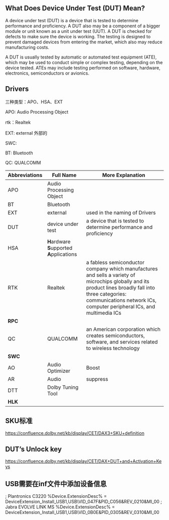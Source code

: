 ## What Does Device Under Test (DUT) Mean?

A device under test (DUT) is a device that is tested to determine performance and proficiency. A DUT also may be a component of a bigger module or unit known as a unit under test (UUT). A DUT is checked for defects to make sure the device is working. The testing is designed to prevent damaged devices from entering the market, which also may reduce manufacturing costs.

A DUT is usually tested by automatic or automated test equipment (ATE), which may be used to conduct simple or complex testing, depending on the device tested. ATEs may include testing performed on software, hardware, electronics, semiconductors or avionics.

## Drivers

三种类型：APO、HSA、EXT

APO: Audio Processing Object

rtk：Realtek

EXT: external 外部的

SWC: 

BT: Bluetooth

QC: QUALCOMM

| Abbreviations | Full Name                                   | More Explanation                                             |
| ------------- | ------------------------------------------- | ------------------------------------------------------------ |
| APO           | Audio Processing Object                     |                                                              |
| BT            | Bluetooth                                   |                                                              |
| EXT           | external                                    | used in the naming of Drivers                                |
| DUT           | device under test                           | a device that is tested to determine performance and proficiency |
| HSA           | **H**ardware **S**upported **A**pplications |                                                              |
| RTK           | Realtek                                     | a fabless semiconductor company which manufactures and sells a variety of microchips globally and its product lines broadly fall into three categories: communications network ICs, computer peripheral ICs, and multimedia ICs |
| **RPC**       |                                             |                                                              |
| QC            | QUALCOMM                                    | an American corporation which creates semiconductors, software, and services related to wireless technology |
| **SWC**       |                                             |                                                              |
| AO            | Audio Optimizer                             | Boost                                                        |
| AR            | Audio                                       | suppress                                                     |
| DTT           | Dolby Tuning Tool                           |                                                              |
| **HLK**       |                                             |                                                              |







## SKU标准

https://confluence.dolby.net/kb/display/CET/DAX3+SKU+definition



## DUT’s Unlock key

https://confluence.dolby.net/kb/display/CET/DAX+DUT+and+Activation+Keys



## USB需要在inf文件中添加设备信息

; Plantronics C3220
 %Device.ExtensionDesc% = DeviceExtension_Install_USB1,USB\VID_047F&PID_C056&REV_0210&MI_00
 ; Jabra EVOLVE LINK MS
 %Device.ExtensionDesc% = DeviceExtension_Install_USB1,USB\VID_0B0E&PID_0305&REV_0310&MI_00

